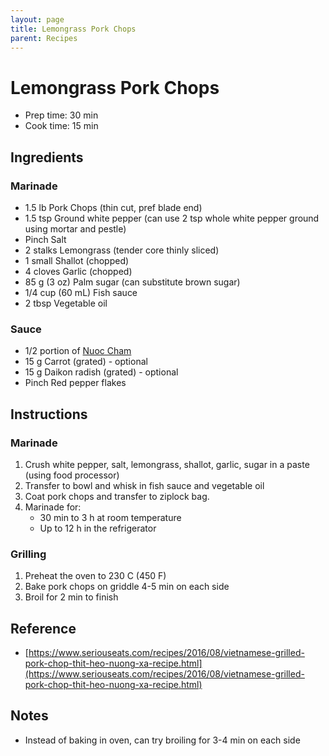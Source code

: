 ```yaml
---
layout: page
title: Lemongrass Pork Chops
parent: Recipes
---
```


# Lemongrass Pork Chops

- Prep time: 30 min
- Cook time: 15 min

## Ingredients

### Marinade

- 1.5 lb Pork Chops (thin cut, pref blade end)
- 1.5 tsp Ground white pepper (can use 2 tsp whole white pepper ground using mortar and pestle)
- Pinch Salt
- 2 stalks Lemongrass (tender core thinly sliced)
- 1 small Shallot (chopped)
- 4 cloves Garlic (chopped)
- 85 g (3 oz) Palm sugar (can substitute brown sugar)
- 1/4 cup (60 mL) Fish sauce
- 2 tbsp Vegetable oil

### Sauce

- 1/2 portion of [Nuoc Cham](./nuoc_cham.md)
- 15 g Carrot (grated) - optional
- 15 g Daikon radish (grated) - optional
- Pinch Red pepper flakes

## Instructions

### Marinade

1. Crush white pepper, salt, lemongrass, shallot, garlic, sugar in a paste (using food processor)
2. Transfer to bowl and whisk in fish sauce and vegetable oil
3. Coat pork chops and transfer to ziplock bag.
4. Marinade for:
   - 30 min to 3 h at room temperature
   - Up to 12 h in the refrigerator

### Grilling

1. Preheat the oven to 230 C (450 F)
2. Bake pork chops on griddle 4-5 min on each side
3. Broil for 2 min to finish

## Reference

- [https://www.seriouseats.com/recipes/2016/08/vietnamese-grilled-pork-chop-thit-heo-nuong-xa-recipe.html](https://www.seriouseats.com/recipes/2016/08/vietnamese-grilled-pork-chop-thit-heo-nuong-xa-recipe.html)

## Notes

- Instead of baking in oven, can try broiling for 3-4 min on each side
